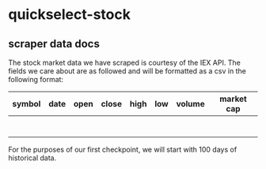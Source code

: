 # quickselect-stock

## scraper data docs
The stock market data we have scraped is courtesy of the IEX API. The fields we care about are as followed and will be formatted as a csv in the following format:

| symbol | date | open | close | high | low | volume | market cap |
|:------:|:----:|:----:|:-----:|------|-----|--------|------------|
|        |      |      |       |      |     |        |            |
|        |      |      |       |      |     |        |            |
|        |      |      |       |      |     |        |            |
|        |      |      |       |      |     |        |            |
|        |      |      |       |      |     |        |            |
|        |      |      |       |      |     |        |            |
|        |      |      |       |      |     |        |            |

For the purposes of our first checkpoint, we will start with 100 days of historical data. 